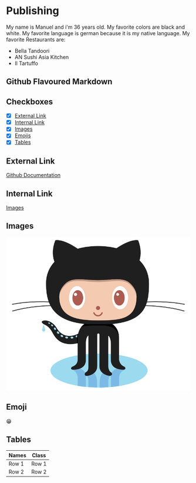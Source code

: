 # Publishing <a name="publishing"></a>
My name is Manuel and i'm 36 years old.
My favorite colors are black and white.
My favorite language is german because it is my native language.
My favorite Restaurants are:
- Bella Tandoori
- AN Sushi Asia Kitchen
- Il Tartuffo
## Github Flavoured Markdown <a name="github"></a>
## Checkboxes <a name="checkboxes"></a>
- [x] [External Link](#documentation)
- [x] [Internal Link](#internal)
- [x] [Images](#images)
- [x] [Emojis](#emoji)
- [x] [Tables](#tables)

## External Link <a name="documentation"></a>
[Github Documentation](https://help.github.com/en)

## Internal Link <a name="internal"></a>
[Images](https://github.com/doerrenbaecher/authoring/tree/main/images)

## Images <a name="images"></a>
![Logo](https://github.com/doerrenbaecher/authoring/blob/main/images/logo.png)

## Emoji <a name="emoji"></a>
😁

## Tables <a name="tables"></a>
| Names | Class |
| ----- | ----- |
| Row 1 | Row 1 |
| Row 2 | Row 2 |
